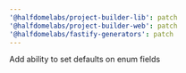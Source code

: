 ```yaml
---
'@halfdomelabs/project-builder-lib': patch
'@halfdomelabs/project-builder-web': patch
'@halfdomelabs/fastify-generators': patch
---
```


Add ability to set defaults on enum fields
